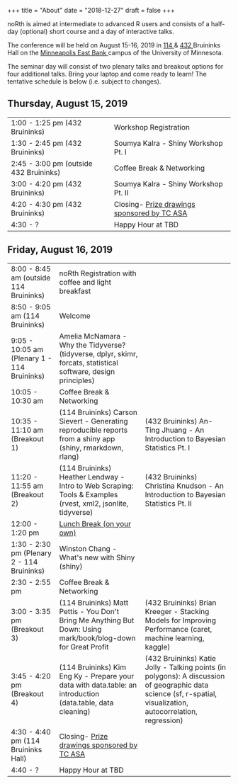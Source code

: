 +++
title = "About"
date = "2018-12-27"
draft = false
+++

noRth is aimed at intermediate to advanced R users and consists of a half-day (optional) short course and a day of interactive talks. 

The conference will be held on August 15-16, 2019 in <a href="https://roomsearch.umn.edu/room_diagrams/pdf/299BruH114.pdf" target="_blank"> 114 </a> & <a href="https://roomsearch.umn.edu/room_diagrams/pdf/299BruH432.pdf" target="_blank"> 432 </a> Bruininks Hall on the <a href="http://campusmaps.umn.edu/robert-h-bruininks-hall" target="_blank"> Minneapolis East Bank </a> campus of the University of Minnesota.

The seminar day will consist of two plenary talks and breakout options for four additional talks. Bring your laptop and come ready to learn! The tentative schedule is below (i.e. subject to changes).

## Thursday, August 15, 2019
<table class="table">
  <tr>
    <td class="firstbreak">1:00 - 1:25 pm (432 Bruininks)</td>
    <td>Workshop Registration </td> 
  </tr>
  <tr>
    <td class="first">1:30 - 2:45 pm (432 Bruininks) </td>
    <td>Soumya Kalra - Shiny Workshop Pt. I </td> 
  </tr>
    <tr>
    <td class="firstbreak">2:45 - 3:00 pm (outside 432 Bruininks)</td>
    <td>Coffee Break & Networking </td> 
  </tr>
    <tr>
    <td class="first">3:00 - 4:20 pm (432 Bruininks) </td>
    <td>Soumya Kalra - Shiny Workshop Pt. II</td> 
  </tr>
    <tr>
    <td class="first">4:20 - 4:30 pm (432 Bruininks) </td>
    <td>Closing- <a href="http://amstatmn.org/" target="_blank">Prize drawings sponsored by TC ASA</a> </td> 
  </tr>
    <tr>
    <td class="first">4:30 - ?</td>
    <td>Happy Hour at TBD</td> 
  </tr>  
</table>

## Friday, August 16, 2019

<table class="table">
  <tr>
    <td class="firstbreak"> 8:00 - 8:45 am (outside 114 Bruininks)</td>
    <td>noRth Registration with coffee and light breakfast </td>
  </tr>
  <tr>
    <td class="first"> 8:50 - 9:05 am (114 Bruininks)</td>
    <td> Welcome </td>
  </tr>
    <tr>
    <td class="first"> 9:05 - 10:05 am (Plenary 1 - 114 Bruininks)</td>
    <td> Amelia McNamara - Why the Tidyverse? (tidyverse, dplyr, skimr, forcats, statistical software, design principles)</td>
  </tr>
  <tr>
    <td class="firstbreak"> 10:05 - 10:30 am </td>
    <td> Coffee Break & Networking </td>
  </tr>
  <tr>
    <td class="first"> 10:35 - 11:10 am (Breakout 1) </td>
    <td> (114 Bruininks) Carson Sievert - Generating reproducible reports from a shiny app (shiny, rmarkdown, rlang) </td>
    <td> (432 Bruininks) An-Ting Jhuang - An Introduction to Bayesian Statistics Pt. I </td>
  </tr>
  <tr>
    <td class="first"> 11:20 - 11:55 am (Breakout 2) </td>
    <td> (114 Bruininks) Heather Lendway - Intro to Web Scraping: Tools & Examples (rvest, xml2, jsonlite, tidyverse)</td>
    <td> (432 Bruininks) Christina Knudson - An Introduction to Bayesian Statistics Pt. II</td>
  </tr>
    <tr>
    <td class="firstbreak"> 12:00 - 1:20 pm </td>
    <td> <a href="https://drive.google.com/open?id=15fD4CPo4diuA5EbXOyYNy7fv8eIbyFHW&usp=sharing" target="_blank">Lunch Break (on your own) </a> </td>
  </tr>
    </tr>
    <tr>
    <td class="first"> 1:30 - 2:30 pm (Plenary 2 - 114 Bruininks)</td>
    <td> Winston Chang - What's new with Shiny (shiny) </th>
  </tr>
    <tr>
    <td class="firstbreak"> 2:30 - 2:55 pm  </td>
    <td> Coffee Break & Networking </td>
  </tr>
    <tr>
    <td class="first"> 3:00 - 3:35 pm (Breakout 3) </td>
    <td> (114 Bruininks) Matt Pettis - You Don't Bring Me Anything But Down: Using mark/book/blog-down for Great Profit </td>
    <td> (432 Bruininks) Brian Kreeger - Stacking Models for Improving Performance (caret, machine learning, kaggle)</td>
  </tr>
    <tr>
    <td class="first"> 3:45 - 4:20 pm (Breakout 4) </td>
    <td> (114 Bruininks) Kim Eng Ky - Prepare your data with data.table: an introduction (data.table, data cleaning)</td>
    <td> (432 Bruininks) Katie Jolly - Talking points (in polygons): A discussion of geographic data science (sf, r-spatial, visualization, autocorrelation, regression) </td>
  </tr>
    </tr>
    <tr>
    <td class="first"> 4:30 - 4:40 pm (114 Bruininks Hall) </td>
    <td> Closing- <a href="http://amstatmn.org/" target="_blank">Prize drawings sponsored by TC ASA</a></th>
  </tr>
    </tr>
    <tr>
    <td class="firstbreak"> 4:40 - ? </td>
    <td> Happy Hour at TBD </td>
  </tr>
</table>